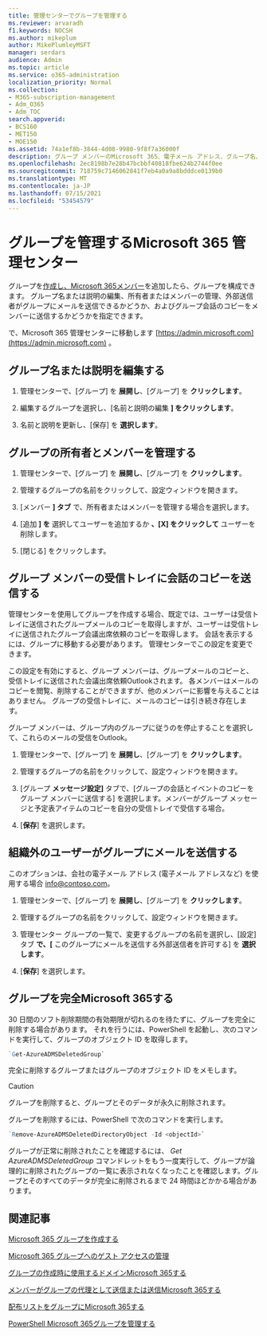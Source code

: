 ```yaml
---
title: 管理センターでグループを管理する
ms.reviewer: arvaradh
f1.keywords: NOCSH
ms.author: mikeplum
author: MikePlumleyMSFT
manager: serdars
audience: Admin
ms.topic: article
ms.service: o365-administration
localization_priority: Normal
ms.collection:
- M365-subscription-management
- Adm_O365
- Adm_TOC
search.appverid:
- BCS160
- MET150
- MOE150
ms.assetid: 74a1ef8b-3844-4d08-9980-9f8f7a36000f
description: グループ メンバーのMicrosoft 365、電子メール アドレス、グループ名、または説明の編集、グループの動作のカスタマイズなど、さまざまなグループを管理する方法について説明します。
ms.openlocfilehash: 2ec8198b7e28b47bcbbf40818fbe624b2744f0ee
ms.sourcegitcommit: 718759c7146062841f7eb4a0a9a8bdddce0139b0
ms.translationtype: MT
ms.contentlocale: ja-JP
ms.lasthandoff: 07/15/2021
ms.locfileid: "53454579"
---
```

# <a name="manage-a-group-in-the-microsoft-365-admin-center"></a>グループを管理するMicrosoft 365 管理センター

グループを[作成し、Microsoft 365メンバー](create-groups.md)を追加したら、グループを構成できます。 グループ名または説明の編集、所有者またはメンバーの管理、外部送信者がグループにメールを送信できるかどうか、およびグループ会話のコピーをメンバーに送信するかどうかを指定できます。

で、Microsoft 365 管理センターに移動します [https://admin.microsoft.com](https://admin.microsoft.com) 。

## <a name="edit-the-group-name-or-description"></a>グループ名または説明を編集する

1. 管理センターで、[グループ] を **展開し**、[グループ] を **クリックします**。

2. 編集するグループを選択し、[名前と説明の編集 **] をクリックします**。

3. 名前と説明を更新し、[保存] を **選択します**。

## <a name="manage-group-owners-and-members"></a>グループの所有者とメンバーを管理する

1. 管理センターで、[グループ] を **展開し**、[グループ] を **クリックします**。

2. 管理するグループの名前をクリックして、設定ウィンドウを開きます。

3. [メンバー **] タブ** で、所有者またはメンバーを管理する場合を選択します。

4. [追加 **] を** 選択してユーザーを追加するか **、[X] をクリックして** ユーザーを削除します。

5. [閉じる] をクリックします。

## <a name="send-copies-of-conversations-to-group-members-inboxes"></a>グループ メンバーの受信トレイに会話のコピーを送信する
  
管理センターを使用してグループを作成する場合、既定では、ユーザーは受信トレイに送信されたグループメールのコピーを取得しますが、ユーザーは受信トレイに送信されたグループ会議出席依頼のコピーを取得します。 会話を表示するには、グループに移動する必要があります。 管理センターでこの設定を変更できます。

この設定を有効にすると、グループ メンバーは、グループメールのコピーと、受信トレイに送信された会議出席依頼Outlookされます。 各メンバーはメールのコピーを閲覧、削除することができますが、他のメンバーに影響を与えることはありません。 グループの受信トレイに、メールのコピーは引き続き存在します。

グループ メンバーは、グループ内のグループに従うのを停止することを選択して、これらのメールの受信をOutlook。

1. 管理センターで、[グループ] を **展開し**、[グループ] を **クリックします**。

2. 管理するグループの名前をクリックして、設定ウィンドウを開きます。

3. [グループ **メッセージ設定]** タブで、[グループの会話とイベントのコピーをグループ メンバーに送信する] を選択します。メンバーがグループ メッセージと予定表アイテムのコピーを自分の受信トレイで受信する場合。

4. [**保存**] を選択します。

## <a name="let-people-outside-the-organization-email-the-group"></a>組織外のユーザーがグループにメールを送信する

このオプションは、会社の電子メール アドレス (電子メール アドレスなど) を使用する場合 info@contoso.com。
 
1. 管理センターで、[グループ] を **展開し**、[グループ] を **クリックします**。

2. 管理するグループの名前をクリックして、設定ウィンドウを開きます。

3. 管理センター グループの一覧で、変更するグループの名前を選択し、[設定] タブ **で、[** このグループにメールを送信する外部送信者を許可する] を **選択します**。
    
4. [**保存**] を選択します。

## <a name="permanently-delete-a-microsoft-365-group"></a>グループを完全Microsoft 365する

30 日間のソフト削除期間の有効期限が切れるのを待たずに、グループを完全に削除する場合があります。 それを行うには、PowerShell を起動し、次のコマンドを実行して、グループのオブジェクト ID を取得します。
 
 ```powershell
`Get-AzureADMSDeletedGroup`
```

完全に削除するグループまたはグループのオブジェクト ID をメモします。
  
> [!CAUTION]
> グループを削除すると、グループとそのデータが永久に削除されます。 
  
グループを削除するには、PowerShell で次のコマンドを実行します。

```powershell
`Remove-AzureADMSDeletedDirectoryObject -Id <objectId>`
```

グループが正常に削除されたことを確認するには、 *Get AzureADMSDeletedGroup*  コマンドレットをもう一度実行して、グループが論理的に削除されたグループの一覧に表示されなくなったことを確認します。グループとそのすべてのデータが完全に削除されるまで 24 時間ほどかかる場合があります。 
  
## <a name="related-articles"></a>関連記事

[Microsoft 365 グループを作成する](create-groups.md)

[Microsoft 365 グループへのゲスト アクセスの管理](https://support.microsoft.com/office/bfc7a840-868f-4fd6-a390-f347bf51aff6)

[グループの作成時に使用するドメインMicrosoft 365する](../../solutions/choose-domain-to-create-groups.md)

[メンバーがグループの代理として送信または送信Microsoft 365する](../../solutions/allow-members-to-send-as-or-send-on-behalf-of-group.md)

[配布リストをグループにMicrosoft 365する](../manage/upgrade-distribution-lists.md)

[PowerShell Microsoft 365グループを管理する](../../enterprise/manage-microsoft-365-groups-with-powershell.md)
